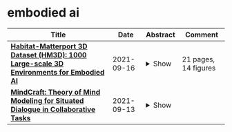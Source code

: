 # embodied ai

| **Title** | **Date** | **Abstract** | **Comment** |
| --- | --- | --- | --- |
| **[Habitat-Matterport 3D Dataset (HM3D): 1000 Large-scale 3D Environments for Embodied AI](http://arxiv.org/abs/2109.08238v1)** | 2021-09-16 | <details><summary>Show</summary><p>We present the Habitat-Matterport 3D (HM3D) dataset. HM3D is a large-scale dataset of 1,000 building-scale 3D reconstructions from a diverse set of real-world locations. Each scene in the dataset consists of a textured 3D mesh reconstruction of interiors such as multi-floor residences, stores, and other private indoor spaces. HM3D surpasses existing datasets available for academic research in terms of physical scale, completeness of the reconstruction, and visual fidelity. HM3D contains 112.5k m^2 of navigable space, which is 1.4 - 3.7x larger than other building-scale datasets such as MP3D and Gibson. When compared to existing photorealistic 3D datasets such as Replica, MP3D, Gibson, and ScanNet, images rendered from HM3D have 20 - 85% higher visual fidelity w.r.t. counterpart images captured with real cameras, and HM3D meshes have 34 - 91% fewer artifacts due to incomplete surface reconstruction. The increased scale, fidelity, and diversity of HM3D directly impacts the performance of embodied AI agents trained using it. In fact, we find that HM3D is `pareto optimal' in the following sense -- agents trained to perform PointGoal navigation on HM3D achieve the highest performance regardless of whether they are evaluated on HM3D, Gibson, or MP3D. No similar claim can be made about training on other datasets. HM3D-trained PointNav agents achieve 100% performance on Gibson-test dataset, suggesting that it might be time to retire that episode dataset.</p></details> | 21 pages, 14 figures |
| **[MindCraft: Theory of Mind Modeling for Situated Dialogue in Collaborative Tasks](http://arxiv.org/abs/2109.06275v1)** | 2021-09-13 | <details><summary>Show</summary><p>An ideal integration of autonomous agents in a human world implies that they are able to collaborate on human terms. In particular, theory of mind plays an important role in maintaining common ground during human collaboration and communication. To enable theory of mind modeling in situated interactions, we introduce a fine-grained dataset of collaborative tasks performed by pairs of human subjects in the 3D virtual blocks world of Minecraft. It provides information that captures partners' beliefs of the world and of each other as an interaction unfolds, bringing abundant opportunities to study human collaborative behaviors in situated language communication. As a first step towards our goal of developing embodied AI agents able to infer belief states of collaborative partners in situ, we build and present results on computational models for several theory of mind tasks.</p></details> |  |